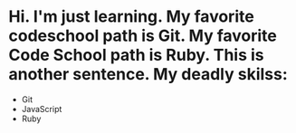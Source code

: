 Hi. I'm just learning. My favorite codeschool path is Git.
My favorite Code School path is Ruby. This is another sentence.
My deadly skilss:
=======
* Git
* JavaScript
* Ruby

